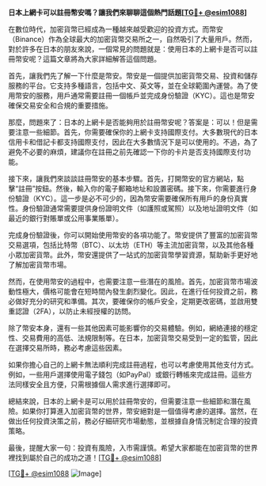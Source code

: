 **日本上網卡可以註冊幣安嗎？讓我們來聊聊這個熱門話題[[TG💪+ @esim1088](https://t.me/s/esim1088)]**

在數位時代，加密貨幣已經成為一種越來越受歡迎的投資方式。而幣安（Binance）作為全球最大的加密貨幣交易所之一，自然吸引了大量用戶。然而，對於許多在日本的朋友來說，一個常見的問題就是：使用日本的上網卡是否可以註冊幣安呢？這篇文章將為大家詳細解答這個問題。

首先，讓我們先了解一下什麼是幣安。幣安是一個提供加密貨幣交易、投資和儲存服務的平台。它支持多種語言，包括中文、英文等，並在全球範圍內運營。為了使用幣安的服務，用戶通常需要註冊一個帳戶並完成身份驗證（KYC）。這也是幣安確保交易安全和合規的重要措施。

那麼，問題來了：日本的上網卡是否能夠用於註冊幣安呢？答案是：可以！但是需要注意一些細節。首先，你需要確保你的上網卡支持國際支付。大多數現代的日本信用卡和借記卡都支持國際支付，因此在大多數情況下是可以使用的。不過，為了避免不必要的麻煩，建議你在註冊之前先確認一下你的卡片是否支持國際支付功能。

接下來，讓我們來談談註冊幣安的基本步驟。首先，打開幣安的官方網站，點擊“註冊”按鈕。然後，輸入你的電子郵箱地址和設置密碼。接下來，你需要進行身份驗證（KYC）。這一步是必不可少的，因為幣安需要確保所有用戶的身份真實性。身份驗證通常需要提供身份證明文件（如護照或駕照）以及地址證明文件（如最近的銀行對賬單或公用事業賬單）。

完成身份驗證後，你可以開始使用幣安的各項功能了。幣安提供了豐富的加密貨幣交易選項，包括比特幣（BTC）、以太坊（ETH）等主流加密貨幣，以及其他各種小眾加密貨幣。此外，幣安還提供了一站式的加密貨幣學習資源，幫助新手更好地了解加密貨幣市場。

然而，在使用幣安的過程中，也需要注意一些潛在的風險。首先，加密貨幣市場波動性極大，價格可能會在短時間內發生劇烈變化。因此，在進行任何投資之前，務必做好充分的研究和準備。其次，要確保你的帳戶安全，定期更改密碼，並啟用雙重認證（2FA），以防止未經授權的訪問。

除了幣安本身，還有一些其他因素可能影響你的交易體驗。例如，網絡連接的穩定性、交易費用的高低、法規限制等。在日本，加密貨幣交易受到一定的監管，因此在選擇交易所時，務必考慮這些因素。

如果你擔心自己的上網卡無法順利完成註冊過程，也可以考慮使用其他支付方式。例如，一些用戶選擇使用電子錢包（如PayPal）或銀行轉帳來完成註冊。這些方法同樣安全且方便，只需根據個人需求進行選擇即可。

總結來說，日本的上網卡是可以用於註冊幣安的，但需要注意一些細節和潛在風險。如果你打算進入加密貨幣的世界，幣安絕對是一個值得考慮的選擇。當然，在做出任何投資決策之前，務必仔細研究市場動態，並根據自身情況制定合理的投資策略。

最後，提醒大家一句：投資有風險，入市需謹慎。希望大家都能在加密貨幣的世界裡找到屬於自己的成功之道！[[TG💪+ @esim1088](https://t.me/s/esim1088)]

[[TG💪+ @esim1088](https://t.me/s/esim1088) ![Image](https://i.postimg.cc/4NQfJmqS/Snipaste-2025-05-13-00-14-12.png)]